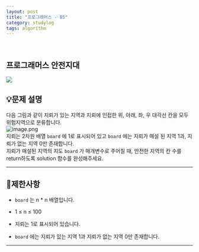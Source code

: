 ```yaml
---
layout: post
title: "프로그래머스 - 85"
category: studylog
tags: algorithm
---
```


<br>

## 프로그래머스 안전지대


![](https://velog.velcdn.com/images/dlsdud9098/post/e1464da6-734f-4172-a5d3-8df73b71a328/image.png)
## 💡문제 설명
다음 그림과 같이 지뢰가 있는 지역과 지뢰에 인접한 위, 아래, 좌, 우 대각선 칸을 모두 위험지역으로 분류합니다.<br/><img alt="image.png" src="https://grepp-programmers.s3.ap-northeast-2.amazonaws.com/files/production/124a2c93-da99-4643-96a8-292bb871f553/image.png" title=""/><br/>지뢰는 2차원 배열 ```board```
에 1로 표시되어 있고 ```board```
에는 지뢰가 매설 된 지역 1과, 지뢰가 없는 지역 0만 존재합니다.<br/>지뢰가 매설된 지역의 지도 ```board```
가 매개변수로 주어질 때, 안전한 지역의 칸 수를 return하도록 solution 함수를 완성해주세요.


---




## 🚫제한사항


* ```board```
는 n * n 배열입니다.




* 1 ≤ n ≤ 100




* 지뢰는 1로 표시되어 있습니다.




* ```board```
에는 지뢰가 있는 지역 1과 지뢰가 없는 지역 0만 존재합니다.




---


